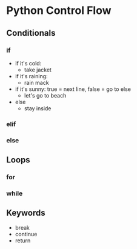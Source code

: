# Python Control Flow
## Conditionals
### if

- if it's cold:
  - take jacket
- if it's raining:
  - rain mack
- if it's sunny: true = next line, false = go to else
  - let's go to beach
- else
  - stay inside
### elif
### else

## Loops

### for
### while
## Keywords
- break
- continue
- return